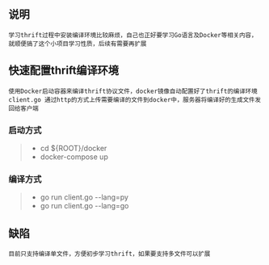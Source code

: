 ## 说明
    学习thrift过程中安装编译环境比较麻烦，自己也正好要学习Go语言及Docker等相关内容，就顺便搞了这个小项目学习性质，后续有需要再扩展
## 快速配置thrift编译环境
    使用Docker启动容器来编译thrift协议文件，docker镜像自动配置好了thrift的编译环境client.go 通过http的方式上传需要编译的文件到docker中，服务器将编译好的生成文件发回给客户端
### 启动方式
>    * cd ${ROOT}/docker
>    * docker-compose up
### 编译方式
>    * go run client.go --lang=py
>    * go run client.go --lang=go
## 缺陷
    目前只支持编译单文件，方便初步学习thrift，如果要支持多文件可以扩展
